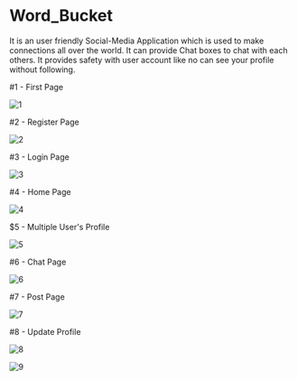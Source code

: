 # Word_Bucket
It is an user friendly Social-Media Application which is used to make connections all over the world. It can provide Chat boxes to chat with each others. It provides safety with user account like no can see your profile without following.


#1 - First Page

![1](https://user-images.githubusercontent.com/107416115/221397787-27df7c29-7411-432f-bb53-3a6ea832747f.png)



#2 - Register Page

![2](https://user-images.githubusercontent.com/107416115/221397589-9ec7161f-9eca-4af9-bff6-d58069911e44.png)


#3 - Login Page

![3](https://user-images.githubusercontent.com/107416115/221397611-6224907c-e5b0-4af1-bd4e-ef951828ec87.png)


#4 - Home Page

![4](https://user-images.githubusercontent.com/107416115/221397625-40209d0d-4494-4b11-afda-302d77e056b3.png)


$5 - Multiple User's Profile

![5](https://user-images.githubusercontent.com/107416115/221397649-5b1c3a3a-2d50-4cbc-a909-055f5d5c95b6.png)


#6 - Chat Page

![6](https://user-images.githubusercontent.com/107416115/221397665-7f2078ef-1990-4567-87f0-49f245daae38.png)


#7 - Post Page

![7](https://user-images.githubusercontent.com/107416115/221397682-22494e7c-0fc9-40af-b6fa-b93fabd53bef.png)


#8 - Update Profile

![8](https://user-images.githubusercontent.com/107416115/221397767-4ba73cd9-e12a-4249-9fd1-4d0bc3a0afb1.png)


![9](https://user-images.githubusercontent.com/107416115/221397773-c882b46e-2bcf-41a1-99a8-12c0a20f64c7.png)



